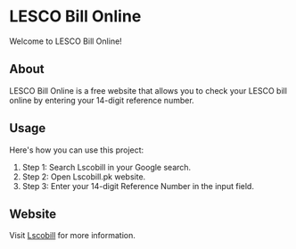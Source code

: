 # LESCO Bill Online

Welcome to LESCO Bill Online!

## About

LESCO Bill Online is a free website that allows you to check your LESCO bill online by entering your 14-digit reference number.

## Usage

Here's how you can use this project:

1. Step 1: Search Lscobill in your Google search.
2. Step 2: Open Lscobill.pk website.
3. Step 3: Enter your 14-digit Reference Number in the input field.

## Website

Visit [Lscobill](https://lscobill.pk) for more information.
